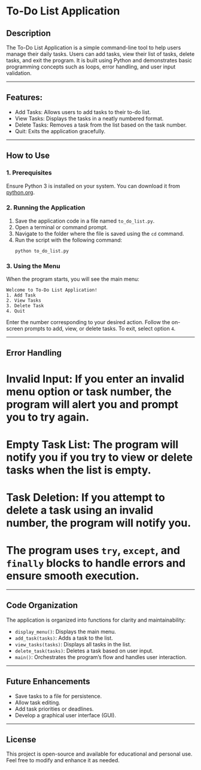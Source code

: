 # To-Do List Application

## Description
The To-Do List Application is a simple command-line tool to help users manage their daily tasks. Users can add tasks, view their list of tasks, delete tasks, and exit the program. It is built using Python and demonstrates basic programming concepts such as loops, error handling, and user input validation.

---

## Features:
  - Add Tasks: Allows users to add tasks to their to-do list.
  - View Tasks: Displays the tasks in a neatly numbered format.
  - Delete Tasks: Removes a task from the list based on the task number.
  - Quit: Exits the application gracefully.

---

## How to Use
### 1. Prerequisites
  Ensure Python 3 is installed on your system. You can download it from [python.org](https://www.python.org/downloads/).

### 2. Running the Application
1. Save the application code in a file named `to_do_list.py`.
2. Open a terminal or command prompt.
3. Navigate to the folder where the file is saved using the `cd` command.
4. Run the script with the following command:
   ```
   python to_do_list.py
   ```

### 3. Using the Menu
When the program starts, you will see the main menu:
```
Welcome to To-Do List Application!
1. Add Task
2. View Tasks
3. Delete Task
4. Quit
```
  Enter the number corresponding to your desired action.
  Follow the on-screen prompts to add, view, or delete tasks.
  To exit, select option `4`.

---

## Error Handling
  # Invalid Input: If you enter an invalid menu option or task number, the program will alert you and prompt you to try again.
  # Empty Task List: The program will notify you if you try to view or delete tasks when the list is empty.
  # Task Deletion: If you attempt to delete a task using an invalid number, the program will notify you.
  # The program uses `try`, `except`, and `finally` blocks to handle errors and ensure smooth execution.

---

## Code Organization
The application is organized into functions for clarity and maintainability:
- `display_menu()`: Displays the main menu.
- `add_task(tasks)`: Adds a task to the list.
- `view_tasks(tasks)`: Displays all tasks in the list.
- `delete_task(tasks)`: Deletes a task based on user input.
- `main()`: Orchestrates the program’s flow and handles user interaction.

---


## Future Enhancements
- Save tasks to a file for persistence.
- Allow task editing.
- Add task priorities or deadlines.
- Develop a graphical user interface (GUI).

---

## License
This project is open-source and available for educational and personal use. Feel free to modify and enhance it as needed.

